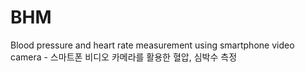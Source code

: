 # BHM
Blood pressure and heart rate measurement using smartphone video camera - 스마트폰 비디오 카메라를 활용한 혈압, 심박수 측정
